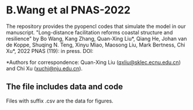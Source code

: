 # B.Wang et al PNAS-2022

The repository provides the pyopencl codes that simulate the model in our manuscript. "Long-distance facilitation reforms coastal structure and resilience" by Bo Wang, Kang Zhang, Quan-Xing Liu*, Qiang He, Johan van de Koppe, Shuqing N. Teng, Xinyu Miao, Maosong Liu, Mark Bertness, Chi Xu*, 2022 PNAS (119): in press. DOI: 

*Authors for correspondence: Quan-Xing Liu (qxliu@sklec.ecnu.edu.cn) and Chi Xu (xuchi@nju.edu.cn).

## The file includes data and code
Files with suffix .csv are the data for figures. 
